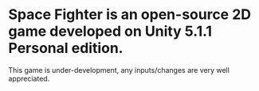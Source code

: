 # Space Fighter is an open-source 2D game developed on Unity 5.1.1 Personal edition.
  This game is under-development, any inputs/changes are very well appreciated.
